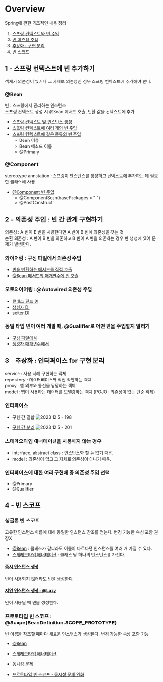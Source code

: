 # Overview
Spring에 관한 기초적인 내용 정리 <br>
1. [스프링 컨텍스트와 빈 주입](#1---스프링-컨텍스트에-빈-추가하기)
2. [빈 의존성 주입](#2---의존성-주입--빈-간-관계-구현하기)
3. [추상화 : 구현 분리](#3---추상화--인터페이스-for-구현-분리)
4. [빈 스코프](#4---빈-스코프)
   
## 1 - 스프링 컨텍스트에 빈 추가하기
객체가 의존성이 있거나 그 자체로 의존성인 경우 스프링 컨텍스트에 추가해야 한다.

### @Bean
빈 : 스프링에서 관리하는 인스턴스 <br>
스프링 컨텍스트 생성 시 @Bean 메서드 호출, 반환 값을 컨텍스트에 추가
- [스프링 컨텍스트 및 인스턴스 생성](https://github.com/syeongk/Spring/tree/main/ch2-ex1/src/main/java/org/spring)
- [스프링 컨텍스트에 여러 개의 빈 주입](https://github.com/syeongk/Spring/tree/main/ch2-ex1/src/main/java/org/spring)
- [스프링 컨텍스트에 같은 종류의 빈 주입](https://github.com/syeongk/Spring/tree/main/ch2-ex2/src/main/java/org/spring)
  - Bean 이름
  - Bean 메소드 이름
  - @Primary

### @Component
stereotype annotation : 스프링이 인스턴스를 생성하고 컨텍스트에 추가하는 데 필요한 클래스에 사용
- [@Component 빈 주입](https://github.com/syeongk/Spring/tree/main/ch2-ex3/src/main/java/org/spring) <br>
  - @ComponentScan(basePackages = " ")
  - @PostConstruct

  
## 2 - 의존성 주입 : 빈 간 관계 구현하기
의존성 : A 빈이 B 빈을 사용한다면 A 빈이 B 빈에 의존성을 갖는 것 <br>
순환 의존성 : A 빈이 B 빈을 의존하고 B 빈이 A 빈을 의존하는 경우 빈 생성에 있어 문제가 발생한다.

### 와이어링 : 구성 파일에서 의존성 주입
- [빈을 반환하는 메서드를 직접 호출](https://github.com/syeongk/Spring/tree/main/ch3-ex2/src/main/java/org/spring)
- [@Bean 메서드의 매개변수에 빈 호출](https://github.com/syeongk/Spring/tree/main/ch3-ex3/src/main/java/org/spring)

### 오토와이어링 : @Autowired 의존성 주입
- [클래스 필드 DI](https://github.com/syeongk/Spring/blob/main/ch3-ex4/src/main/java/org/spring/domain/Person.java)
- [생성자 DI](https://github.com/syeongk/Spring/blob/main/ch3-ex5/src/main/java/org/spring/domain/Person.java)
- [setter DI](https://github.com/syeongk/Spring/blob/main/ch3-ex6/src/main/java/org/spring/domain/Person.java)

### 동일 타입 빈이 여러 개일 때, @Qualifier로 어떤 빈을 주입할지 알리기
- [구성 파일에서](https://github.com/syeongk/Spring/blob/main/ch3-ex3/src/main/java/org/spring/config/ProjectConfig.java)
- [생성자 매개변수에서](https://github.com/syeongk/Spring/blob/main/ch3-ex7/src/main/java/org/spring/domain/Person.java)

## 3 - 추상화 : 인터페이스 for 구현 분리
service : 사용 사례 구현하는 객체 <br>
repository : 데이터베이스와 직접 작업하는 객체 <br>
proxy : 앱 외부와 통신을 담당하는 객체 <br>
model : 앱이 사용하는 데이터를 모델링하는 객체 (POJO : 의존성이 없는 단순 객체) <br>

### 인터페이스
- 구현 간 결합
![2023  12  5  - 198](https://github.com/user-attachments/assets/922efd51-4d02-4310-b71a-b62cd6918619)

- [구현 간 분리](https://github.com/syeongk/Spring/tree/main/ch4-ex2/src/main/java/org/spring)
![2023  12  5  - 201](https://github.com/user-attachments/assets/9224fcdf-8561-47b8-8710-914cc041ffe0)

### 스테레오타입 애너테이션을 사용하지 않는 경우
- interface, abstract class : 인스턴스화 할 수 없기 때문. <br>
- model : 의존성이 없고 그 자체로 의존성이 아니기 때문.

### 인터페이스에 대한 여러 구현체 중 의존성 주입 선택
- @Primary
- @Qualifier

## 4 - 빈 스코프

### 싱글톤 빈 스코프
고유한 인스턴스 이름에 대해 동일한 인스턴스 참조를 얻는다. 변경 가능한 속성 포함 권장X
- [@Bean](https://github.com/syeongk/Spring/tree/main/ch5-ex1/src/main/java/org/spring) : 클래스가 같더라도 이름이 다르다면 인스턴스를 여러 개 가질 수 있다.
- [스테레오타입 애너테이션](https://github.com/syeongk/Spring/tree/main/ch5-ex2/src/main/java/org/spring) : 클래스 당 하나의 인스턴스를 가진다.

#### [즉시 인스턴스 생성](https://github.com/syeongk/Spring/tree/main/ch5-ex3/src/main/java/org/spring)
빈이 사용되지 않더라도 빈을 생성한다.

#### [지연 인스턴스 생성 : @Lazy](https://github.com/syeongk/Spring/tree/main/ch5-ex4/src/main/java/org/spring)
빈이 사용될 때 빈을 생성한다.

### 프로토타입 빈 스코프 : @Scope(BeanDefinition.SCOPE_PROTOTYPE)
빈 이름을 참조할 때마다 새로운 인스턴스가 생성된다. 변경 가능한 속성 포함 가능
- [@Bean](https://github.com/syeongk/Spring/blob/main/ch5-ex5/src/main/java/org/spring/config/ProjectConfig.java)
- [스테레오타입 애너테이션](https://github.com/syeongk/Spring/blob/main/ch5-ex6/src/main/java/org/spring/repositories/CommentRepository.java)
  
- [동시성 문제](https://github.com/syeongk/Spring/tree/main/ch5-ex9/src/main/java/org/spring)
- [프로토타입 빈 스코프 - 동시성 문제 완화](https://github.com/syeongk/Spring/tree/main/ch5-ex8/src/main/java/org/spring)
